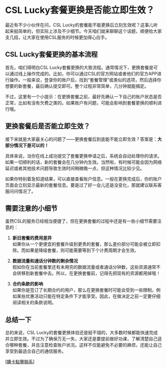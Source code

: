 # CSL Lucky套餐更换是否能立即生效？

最近有不少小伙伴在问，CSL Lucky的套餐能不能更换后立刻生效呢？这事儿听起来挺简单的，但实际上涉及不少细节。今天咱们就来聊聊这个话题，顺便给大家支几招，让大家在使用CSL服务的时候更加得心应手。

## CSL Lucky套餐更换的基本流程

首先，咱们得明白CSL Lucky套餐更换的大致流程。通常情况下，更换套餐是可以通过线上操作完成的。比如，你可以通过CSL的官方网站或者他们的官方APP进行操作。一般来说，登录你的账户后，找到“套餐管理”或类似的选项，然后选择你想要的新套餐，最后确认提交即可。整个过程非常简单，几分钟就能搞定。

不过，这里有一个小提示：在更换套餐之前，最好先确认一下自己的账户状态是否正常，比如有没有欠费之类的。如果账户有问题，可能会影响到套餐更换的顺利进行哦。

## 更换套餐后是否能立即生效？

接下来就是大家最关心的问题了——更换套餐后到底能不能立即生效？答案是：**大部分情况下是可以的！** 

具体来说，当你在线上成功提交了套餐更换申请之后，系统会自动处理你的请求。如果一切顺利的话，新的套餐会在几分钟内生效。当然啦，有时候可能会因为网络延迟或者其他技术问题导致生效时间稍微晚一点，但这种情况比较少见。

如果你特别着急知道结果，可以直接查看账户信息。一般在更换完成后，你的账户页面会立刻显示最新的套餐信息。要是过了好一会儿还是没变化，那就建议联系客服问问情况了。

## 需要注意的小细节

虽然CSL的服务已经相当便捷了，但在更换套餐的过程中还是有一些小细节需要注意的：

1. **新旧套餐的费用差异**  
   如果你从一个更便宜的套餐升级到更贵的套餐，那么差价部分可能会被立即扣除。而如果是降级套餐，则可能需要等到下个计费周期才会生效。

2. **数据流量和通话分钟数的剩余情况**  
   假如你在当前套餐里还有未用完的数据流量或者通话分钟数，这些资源通常不会转移到新套餐中去。所以，在更换套餐前，记得先把现有的资源都用掉哦！

3. **合约条款的影响**  
   如果你是签订了长期合约的用户，那么在更换套餐时可能会受到一些限制。例如某些优惠活动只能在特定条件下才能享受。因此，在做决定之前一定要仔细阅读相关的条款说明。

## 总结一下

总的来说，CSL Lucky的套餐更换体验还是挺不错的，大多数时候都能快速完成并立即生效。不过为了确保万无一失，大家还是要提前做好功课，了解清楚自己适合哪种套餐，并且注意检查账户状况。这样不仅能避免不必要的麻烦，还能让自己享受到最适合自己的通信服务。

[[購卡點擊聯系](https://t.me/s/esim1088)]